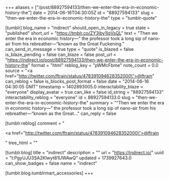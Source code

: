 +++
aliases = ["/post/88927594133/then-we-enter-the-era-in-economic-history-the"]
date = 2014-06-16T04:30:05Z
id = "88927594133"
slug = "then-we-enter-the-era-in-economic-history-the"
type = "tumblr-quote"

[tumblr]
blog_name = "indirect"
should_open_in_legacy = true
state = "published"
short_url = "https://tmblr.co/ZY3jby1IqVsQL"
text = "Then we enter the era in economic history—” the professor took a long sip of nano-air from his rebreather—“known as the Great Fuckening."
can_send_in_message = true
type = "quote"
is_blazed = false
is_blaze_pending = false
can_blaze = false
post_url = "https://indirect.io/post/88927594133/then-we-enter-the-era-in-economic-history-the"
format = "html"
reblog_key = "pWMcFbme"
note_count = 0.0
source = "<a href=\"http://twitter.com/ftrain/status/478391094628352000\">@ftrain</a>"
can_reblog = false
is_blocks_post_format = false
date = "2014-06-16 04:30:05 GMT"
timestamp = 1402893005.0
interactability_blaze = "everyone"
display_avatar = true
can_like = false
id_string = "88927594133"
interactability_reblog = "everyone"
id = 88927594133.0
slug = "then-we-enter-the-era-in-economic-history-the"
summary = "“Then we enter the era in economic history—” the professor took a long sip of nano-air from his rebreather—“known as the Great..."
can_reply = false

[tumblr.reblog]
comment = "<p><a href=\"http://twitter.com/ftrain/status/478391094628352000\">@ftrain</a></p>"
tree_html = ""

[tumblr.blog]
title = "indirect"
description = ""
url = "https://indirect.io/"
uuid = "t:PgyUJU3SA2Klwyt81UWAwQ"
updated = 1739927643.0
can_show_badges = false
name = "indirect"

[tumblr.blog.tumblrmart_accessories]
+++
